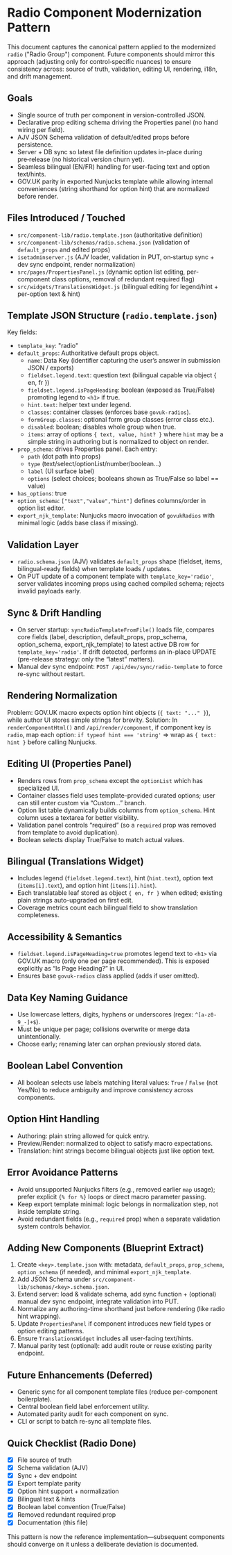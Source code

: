 # Radio Component Modernization Pattern

This document captures the canonical pattern applied to the modernized `radio` ("Radio Group") component. Future components should mirror this approach (adjusting only for control‑specific nuances) to ensure consistency across: source of truth, validation, editing UI, rendering, i18n, and drift management.

## Goals
- Single source of truth per component in version-controlled JSON.
- Declarative prop editing schema driving the Properties panel (no hand wiring per field).
- AJV JSON Schema validation of default/edited props before persistence.
- Server + DB sync so latest file definition updates in-place during pre‑release (no historical version churn yet).
- Seamless bilingual (EN/FR) handling for user-facing text and option text/hints.
- GOV.UK parity in exported Nunjucks template while allowing internal conveniences (string shorthand for option hint) that are normalized before render.

## Files Introduced / Touched
- `src/component-lib/radio.template.json` (authoritative definition)
- `src/component-lib/schemas/radio.schema.json` (validation of `default_props` and edited props)
- `isetadminserver.js` (AJV loader, validation in PUT, on‑startup sync + dev sync endpoint, render normalization)
- `src/pages/PropertiesPanel.js` (dynamic option list editing, per-component class options, removal of redundant required flag)
- `src/widgets/TranslationsWidget.js` (bilingual editing for legend/hint + per-option text & hint)

## Template JSON Structure (`radio.template.json`)
Key fields:
- `template_key`: "radio"
- `default_props`: Authoritative default props object.
  - `name`: Data Key (identifier capturing the user’s answer in submission JSON / exports)
  - `fieldset.legend.text`: question text (bilingual capable via object { en, fr })
  - `fieldset.legend.isPageHeading`: boolean (exposed as True/False) promoting legend to `<h1>` if true.
  - `hint.text`: helper text under legend.
  - `classes`: container classes (enforces base `govuk-radios`).
  - `formGroup.classes`: optional form group classes (error class etc.).
  - `disabled`: boolean; disables whole group when true.
  - `items`: array of options `{ text, value, hint? }` where `hint` may be a simple string in authoring but is normalized to object on render.
- `prop_schema`: drives Properties panel. Each entry:
  - `path` (dot path into props)
  - `type` (text/select/optionList/number/boolean…)
  - `label` (UI surface label)
  - `options` (select choices; booleans shown as True/False so label == value)
- `has_options`: true
- `option_schema`: `["text","value","hint"]` defines columns/order in option list editor.
- `export_njk_template`: Nunjucks macro invocation of `govukRadios` with minimal logic (adds base class if missing).

## Validation Layer
- `radio.schema.json` (AJV) validates `default_props` shape (fieldset, items, bilingual-ready fields) when template loads / updates.
- On PUT update of a component template with `template_key='radio'`, server validates incoming props using cached compiled schema; rejects invalid payloads early.

## Sync & Drift Handling
- On server startup: `syncRadioTemplateFromFile()` loads file, compares core fields (label, description, default_props, prop_schema, option_schema, export_njk_template) to latest active DB row for `template_key='radio'`. If drift detected, performs an in-place UPDATE (pre-release strategy: only the “latest” matters).
- Manual dev sync endpoint: `POST /api/dev/sync/radio-template` to force re-sync without restart.

## Rendering Normalization
Problem: GOV.UK macro expects option hint objects (`{ text: "..." }`), while author UI stores simple strings for brevity.
Solution: In `renderComponentHtml()` and `/api/render/component`, if component key is `radio`, map each option: `if typeof hint === 'string'` => wrap as `{ text: hint }` before calling Nunjucks.

## Editing UI (Properties Panel)
- Renders rows from `prop_schema` except the `optionList` which has specialized UI.
- Container classes field uses template-provided curated options; user can still enter custom via “Custom…” branch.
- Option list table dynamically builds columns from `option_schema`. Hint column uses a textarea for better visibility.
- Validation panel controls “required” (so a `required` prop was removed from template to avoid duplication).
- Boolean selects display True/False to match actual values.

## Bilingual (Translations Widget)
- Includes legend (`fieldset.legend.text`), hint (`hint.text`), option text (`items[i].text`), and option hint (`items[i].hint`).
- Each translatable leaf stored as object `{ en, fr }` when edited; existing plain strings auto-upgraded on first edit.
- Coverage metrics count each bilingual field to show translation completeness.

## Accessibility & Semantics
- `fieldset.legend.isPageHeading=true` promotes legend text to `<h1>` via GOV.UK macro (only one per page recommended). This is exposed explicitly as “Is Page Heading?” in UI.
- Ensures base `govuk-radios` class applied (adds if user omitted).

## Data Key Naming Guidance
- Use lowercase letters, digits, hyphens or underscores (regex: `^[a-z0-9_-]+$`).
- Must be unique per page; collisions overwrite or merge data unintentionally.
- Choose early; renaming later can orphan previously stored data.

## Boolean Label Convention
- All boolean selects use labels matching literal values: `True` / `False` (not Yes/No) to reduce ambiguity and improve consistency across components.

## Option Hint Handling
- Authoring: plain string allowed for quick entry.
- Preview/Render: normalized to object to satisfy macro expectations.
- Translation: hint strings become bilingual objects just like option text.

## Error Avoidance Patterns
- Avoid unsupported Nunjucks filters (e.g., removed earlier `map` usage); prefer explicit `{% for %}` loops or direct macro parameter passing.
- Keep export template minimal: logic belongs in normalization step, not inside template string.
- Avoid redundant fields (e.g., `required` prop) when a separate validation system controls behavior.

## Adding New Components (Blueprint Extract)
1. Create `<key>.template.json` with: metadata, `default_props`, `prop_schema`, `option_schema` (if needed), and minimal `export_njk_template`.
2. Add JSON Schema under `src/component-lib/schemas/<key>.schema.json`.
3. Extend server: load & validate schema, add sync function + (optional) manual dev sync endpoint, integrate validation into PUT.
4. Normalize any authoring-time shorthand just before rendering (like radio hint wrapping).
5. Update `PropertiesPanel` if component introduces new field types or option editing patterns.
6. Ensure `TranslationsWidget` includes all user-facing text/hints.
7. Manual parity test (optional): add audit route or reuse existing parity endpoint.

## Future Enhancements (Deferred)
- Generic sync for all component template files (reduce per-component boilerplate).
- Central boolean field label enforcement utility.
- Automated parity audit for each component on sync.
- CLI or script to batch re-sync all template files.

## Quick Checklist (Radio Done)
- [x] File source of truth
- [x] Schema validation (AJV)
- [x] Sync + dev endpoint
- [x] Export template parity
- [x] Option hint support + normalization
- [x] Bilingual text & hints
- [x] Boolean label convention (True/False)
- [x] Removed redundant required prop
- [x] Documentation (this file)

This pattern is now the reference implementation—subsequent components should converge on it unless a deliberate deviation is documented.
